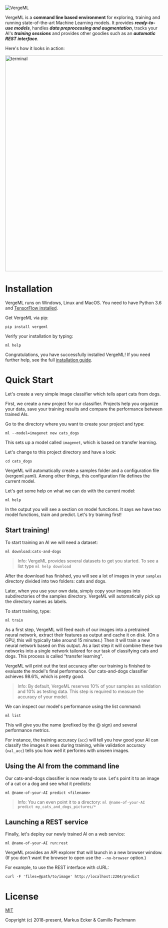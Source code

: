 ![VergeML](https://github.com/vergeml/vergeml/raw/master/docs/img/header.png "VergeML")


VergeML is a **command line based environment** for exploring, training and running state-of-the-art Machine Learning models. It provides ***ready-to-use models***, handles ***data preprocessing and augmentation***, tracks your AI's ***training sessions*** and provides other goodies such as an ***automatic REST interface***.

Here's how it looks in action:

<img src="https://github.com/vergeml/vergeml/raw/master/docs/img/term.png" alt="terminal" width="691px"/>

Installation
============

VergeML runs on Windows, Linux and MacOS. You need to have Python 3.6 and [TensorFlow installed](docs/installation.md). 

Get VergeML via pip: 

    pip install vergeml

Verify your installation by typing:

    ml help

Congratulations, you have successfully installed VergeML! If you need further help, see the full [installation guide](docs/installation.md).

Quick Start
===========

Let's create a very simple image classifier which tells apart cats from dogs. 

First, we create a new project for our classifier. Projects help you organize your data, save your training results and compare the performance between trained AIs. 

Go to the directory where you want to create your project and type: 

    ml --model=imagenet new cats_dogs

This sets up a model called ```imagenet```, which is based on transfer learning. 

Let's change to this project directory and have a look: 

    cd cats_dogs

VergeML will automatically create a samples folder and a configuration file (vergeml.yaml). Among other things, this configuration file defines the current model.
 
Let's get some help on what we can do with the current model:

    ml help

In the output you will see a section on model functions. It says we have two model functions, train and predict. Let's try training first!

Start training!
-----------

To start training an AI we will need a dataset:

    ml download:cats-and-dogs

> Info: VergeML provides several datasets to get you started. To see a list type ```ml help download```

After the download has finished, you will see a lot of images in your ```samples``` directory divided into two folders: cats and dogs. 

Later, when you use your own data, simply copy your images into subdirectories of the samples directory. VergeML will automatically pick up the directory names as labels. 

To start training, type:

    ml train

As a first step, VergeML will feed each of our images into a pretrained neural network, extract their features as output and cache it on disk. (On a GPU, this will typically take around 15 minutes.) Then it will train a new neural network based on this output. As a last step it will combine these two networks into a single network tailored for our task of classifying cats and dogs. This process is called "transfer learning".

VergeML will print out the test accuracy after our training is finished to evaluate the model's final performance. Our cats-and-dogs classifier achieves 98.6%, which is pretty good.

> Info: By default, VergeML reserves 10% of your samples as validation and 10% as testing data. This step is required to measure the accuracy of your model. 

We can inspect our model's performance using the list command:

    ml list

This will give you the name (prefixed by the @ sign) and several performance metrics.

For instance, the training accuracy (```acc```) will tell you how good your AI can classify the images it sees during training, while validation accuracy (```val_acc```) tells you how well it performs with unseen images.

Using the AI from the command line
-----------

Our cats-and-dogs classifier is now ready to use. Let's point it to an image of a cat or a dog and see what it predicts: 

    ml @name-of-your-AI predict <filename>

> Info: You can even point it to a directory: ```ml @name-of-your-AI predict my_cats_and_dogs_pictures/*```

Launching a REST service
-----------
Finally, let's deploy our newly trained AI on a web service:

    ml @name-of-your-AI run:rest 

VergeML provides an API explorer that will launch in a new browser window. (If you don't want the browser to open use the ```--no-browser``` option.) 

For example, to use the REST interface with cURL: 

    curl -F 'files=@path/to/image' http://localhost:2204/predict 


License
============
[MIT](/LICENSE) 

Copyright (c) 2018-present, Markus Ecker & Camillo Pachmann 